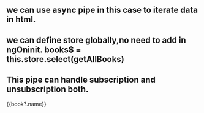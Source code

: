## we can use async pipe in this case to iterate data in html.

## we can define store globally,no need to add in ngOninit. books$ = this.store.select(getAllBooks)

## This pipe can handle subscription and unsubscription both.

   {{book?.name}}